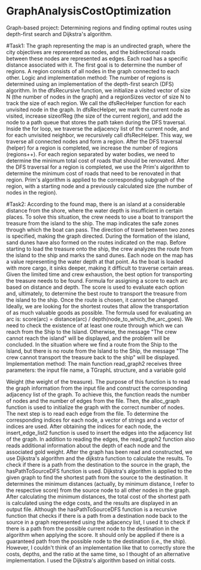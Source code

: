# GraphAnalysisCostOptimization
Graph-based project: Determining regions and finding optimal routes using depth-first search and Dijkstra's algorithm.

#Task1: The graph representing the map is an undirected graph, where the city objectives are represented as nodes, and the bidirectional roads between these nodes are represented as edges. Each road has a specific distance associated with it. The first goal is to determine the number of regions. A region consists of all nodes in the graph connected to each other. Logic and implementation method: The number of regions is determined using an implementation of the depth-first search (DFS) algorithm. In the dfsRecursive function, we initialize a visited vector of size N (the number of nodes in the graph) and a regionSizes vector of size N to track the size of each region. We call the dfsRecHelper function for each unvisited node in the graph. In dfsRecHelper, we mark the current node as visited, increase sizeofReg (the size of the current region), and add the node to a path queue that stores the path taken during the DFS traversal. Inside the for loop, we traverse the adjacency list of the current node, and for each unvisited neighbor, we recursively call dfsRecHelper. This way, we traverse all connected nodes and form a region. After the DFS traversal (helper) for a region is completed, we increase the number of regions (regions++). For each region separated by water bodies, we need to determine the minimum total cost of roads that should be renovated. After the DFS traversal for a region is completed, we use the Prim's algorithm to determine the minimum cost of roads that need to be renovated in that region. Prim's algorithm is applied to the corresponding subgraph of the region, with a starting node and a previously calculated size (the number of nodes in the region).

#Task2: According to the found map, there is an island at a considerable distance from the shore, where the water depth is insufficient in certain places. To solve this situation, the crew needs to use a boat to transport the treasure from the island to the ship. The map indicates the safe zones through which the boat can pass. The direction of travel between two zones is specified, making the graph directed. During the formation of the island, sand dunes have also formed on the routes indicated on the map. Before starting to load the treasure onto the ship, the crew analyzes the route from the island to the ship and marks the sand dunes. Each node on the map has a value representing the water depth at that point. As the boat is loaded with more cargo, it sinks deeper, making it difficult to traverse certain areas. Given the limited time and crew exhaustion, the best option for transporting the treasure needs to be found. Formula for assigning a score to each arc based on distance and depth. The score is used to evaluate each option and, ultimately, to determine the best route to transport the treasure from the island to the ship. Once the route is chosen, it cannot be changed. Ideally, we are looking for the shortest routes that allow the transportation of as much valuable goods as possible. The formula used for evaluating an arc is: score(arc) = distance(arc) / depth(node_to_which_the_arc_goes). We need to check the existence of at least one route through which we can reach from the Ship to the Island. Otherwise, the message "The crew cannot reach the island" will be displayed, and the problem will be concluded. In the situation where we find a route from the Ship to the Island, but there is no route from the Island to the Ship, the message "The crew cannot transport the treasure back to the ship" will be displayed. Implementation method: The main function read_graph2 receives three parameters: the input file name, a TGraphL structure, and a variable gold

Weight (the weight of the treasure). The purpose of this function is to read the graph information from the input file and construct the corresponding adjacency list of the graph. To achieve this, the function reads the number of nodes and the number of edges from the file. Then, the alloc_graph function is used to initialize the graph with the correct number of nodes. The next step is to read each edge from the file. To determine the corresponding indices for each node, a vector of strings and a vector of indices are used. After obtaining the indices for each node, the insert_edge_list2 function is used to insert the edges into the adjacency list of the graph. In addition to reading the edges, the read_graph2 function also reads additional information about the depth of each node and the associated gold weight. After the graph has been read and constructed, we use Dijkstra's algorithm and the dijkstra function to calculate the results. To check if there is a path from the destination to the source in the graph, the hasPathToSourceDFS function is used. Dijkstra's algorithm is applied to the given graph to find the shortest path from the source to the destination. It determines the minimum distances (actually, by minimum distance, I refer to the respective score) from the source node to all other nodes in the graph. After calculating the minimum distances, the total cost of the shortest path is calculated using the edge costs, and the results are displayed in an output file. Although the hasPathToSourceDFS function is a recursive function that checks if there is a path from a destination node back to the source in a graph represented using the adjacency list, I used it to check if there is a path from the possible current node to the destination in the algorithm when applying the score. It should only be applied if there is a guaranteed path from the possible node to the destination (i.e., the ship). However, I couldn't think of an implementation like that to correctly store the costs, depths, and the ratio at the same time, so I thought of an alternative implementation. I used the Dijkstra's algorithm based on initial costs.
